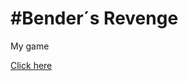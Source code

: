 #Bender´s Revenge
====================

My game

[Click here](https://dalvmar.github.io/Benders-Revenge-Game/)
